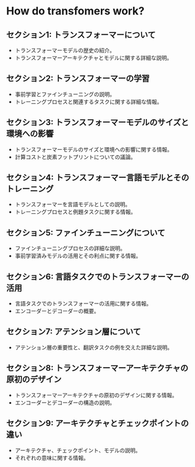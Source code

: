 # How do transfomers work?


## セクション1: トランスフォーマーについて

- トランスフォーマーモデルの歴史の紹介。
- トランスフォーマーアーキテクチャとモデルに関する詳細な説明。

## セクション2: トランスフォーマーの学習

- 事前学習とファインチューニングの説明。
- トレーニングプロセスと関連するタスクに関する詳細な情報。

## セクション3: トランスフォーマーモデルのサイズと環境への影響

- トランスフォーマーモデルのサイズと環境への影響に関する情報。
- 計算コストと炭素フットプリントについての議論。

## セクション4: トランスフォーマー言語モデルとそのトレーニング

- トランスフォーマーを言語モデルとしての説明。
- トレーニングプロセスと例題タスクに関する情報。

## セクション5: ファインチューニングについて

- ファインチューニングプロセスの詳細な説明。
- 事前学習済みモデルの活用とその利点に関する情報。

## セクション6: 言語タスクでのトランスフォーマーの活用

- 言語タスクでのトランスフォーマーの活用に関する情報。
- エンコーダーとデコーダーの概要。

## セクション7: アテンション層について

- アテンション層の重要性と、翻訳タスクの例を交えた詳細な説明。

## セクション8: トランスフォーマーアーキテクチャの原初のデザイン

- トランスフォーマーアーキテクチャの原初のデザインに関する情報。
- エンコーダーとデコーダーの構造の説明。

## セクション9: アーキテクチャとチェックポイントの違い

- アーキテクチャ、チェックポイント、モデルの説明。
- それぞれの意味に関する情報。
